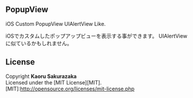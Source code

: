 PopupView
------
iOS Custom PopupView
UIAlertView Like.

iOSでカスタムしたポップアップビューを表示する事ができます。
UIAlertViewに似ているかもしれません。

License
------
Copyright **Kaoru Sakurazaka**  
Licensed under the [MIT License][MIT].  
[MIT]:http://opensource.org/licenses/mit-license.php

